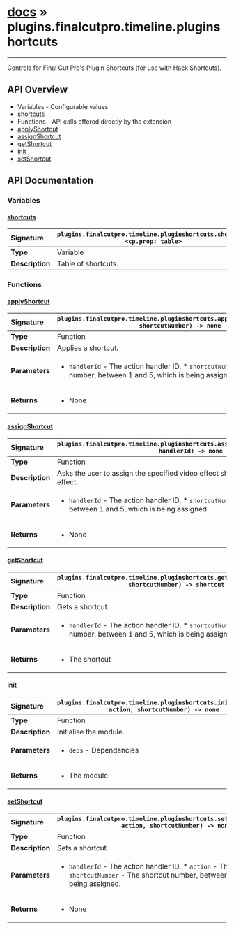 # [docs](index.md) » plugins.finalcutpro.timeline.pluginshortcuts
---

Controls for Final Cut Pro's Plugin Shortcuts (for use with Hack Shortcuts).

## API Overview
* Variables - Configurable values
 * [shortcuts](#shortcuts)
* Functions - API calls offered directly by the extension
 * [applyShortcut](#applyshortcut)
 * [assignShortcut](#assignshortcut)
 * [getShortcut](#getshortcut)
 * [init](#init)
 * [setShortcut](#setshortcut)

## API Documentation

### Variables

#### [shortcuts](#shortcuts)
| <span style="float: left;">**Signature**</span> | <span style="float: left;">`plugins.finalcutpro.timeline.pluginshortcuts.shortcuts <cp.prop: table>` </span>                                                          |
| -----------------------------------------------------|---------------------------------------------------------------------------------------------------------|
| **Type**                                             | Variable |
| **Description**                                      | Table of shortcuts. |

### Functions

#### [applyShortcut](#applyshortcut)
| <span style="float: left;">**Signature**</span> | <span style="float: left;">`plugins.finalcutpro.timeline.pluginshortcuts.applyShortcut(handlerId, shortcutNumber) -> none` </span>                                                          |
| -----------------------------------------------------|---------------------------------------------------------------------------------------------------------|
| **Type**                                             | Function |
| **Description**                                      | Applies a shortcut. |
| **Parameters**                                       | <ul><li><code>handlerId</code>      - The action handler ID. * <code>shortcutNumber</code> - The shortcut number, between 1 and 5, which is being assigned.</li></ul> |
| **Returns**                                          | <ul><li>None</li></ul> |

#### [assignShortcut](#assignshortcut)
| <span style="float: left;">**Signature**</span> | <span style="float: left;">`plugins.finalcutpro.timeline.pluginshortcuts.assignShortcut(shortcutNumber, handlerId) -> none` </span>                                                          |
| -----------------------------------------------------|---------------------------------------------------------------------------------------------------------|
| **Type**                                             | Function |
| **Description**                                      | Asks the user to assign the specified video effect shortcut number to a selected effect. |
| **Parameters**                                       | <ul><li><code>handlerId</code>      - The action handler ID. * <code>shortcutNumber</code> - The shortcut number, between 1 and 5, which is being assigned.</li></ul> |
| **Returns**                                          | <ul><li>None</li></ul> |

#### [getShortcut](#getshortcut)
| <span style="float: left;">**Signature**</span> | <span style="float: left;">`plugins.finalcutpro.timeline.pluginshortcuts.getShortcut(handlerId, shortcutNumber) -> shortcut` </span>                                                          |
| -----------------------------------------------------|---------------------------------------------------------------------------------------------------------|
| **Type**                                             | Function |
| **Description**                                      | Gets a shortcut. |
| **Parameters**                                       | <ul><li><code>handlerId</code>      - The action handler ID. * <code>shortcutNumber</code> - The shortcut number, between 1 and 5, which is being assigned.</li></ul> |
| **Returns**                                          | <ul><li>The shortcut</li></ul> |

#### [init](#init)
| <span style="float: left;">**Signature**</span> | <span style="float: left;">`plugins.finalcutpro.timeline.pluginshortcuts.init(handlerId, action, shortcutNumber) -> none` </span>                                                          |
| -----------------------------------------------------|---------------------------------------------------------------------------------------------------------|
| **Type**                                             | Function |
| **Description**                                      | Initialise the module. |
| **Parameters**                                       | <ul><li><code>deps</code> - Dependancies</li></ul> |
| **Returns**                                          | <ul><li>The module</li></ul> |

#### [setShortcut](#setshortcut)
| <span style="float: left;">**Signature**</span> | <span style="float: left;">`plugins.finalcutpro.timeline.pluginshortcuts.setShortcut(handlerId, action, shortcutNumber) -> none` </span>                                                          |
| -----------------------------------------------------|---------------------------------------------------------------------------------------------------------|
| **Type**                                             | Function |
| **Description**                                      | Sets a shortcut. |
| **Parameters**                                       | <ul><li><code>handlerId</code>      - The action handler ID. * <code>action</code>         - The action. * <code>shortcutNumber</code> - The shortcut number, between 1 and 5, which is being assigned.</li></ul> |
| **Returns**                                          | <ul><li>None</li></ul> |

